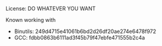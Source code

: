 License: DO WHATEVER YOU WANT

Known working with
- Binutils: 249d4715e41061b6bd2d26df20ae274e6478f972
- GCC: fdbb0863b6111ad3f45b79f47ebfe471555b2c4a
